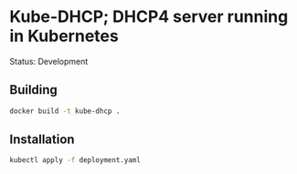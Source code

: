# Kube-DHCP; DHCP4 server running in Kubernetes

Status: Development

## Building

```bash
docker build -t kube-dhcp .
```

## Installation

```bash
kubectl apply -f deployment.yaml
```
